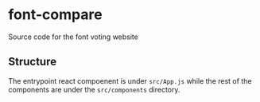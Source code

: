 # font-compare
Source code for the font voting website

## Structure
The entrypoint react compoenent is under `src/App.js` while the rest of the components are under the `src/components` directory.
